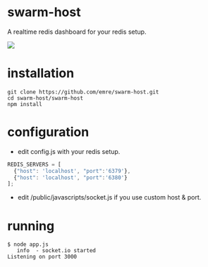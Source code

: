 swarm-host
==========

A realtime redis dashboard for your redis setup.

<img src="https://raw.github.com/emre/swarm-host/master/assets/shost1.png">

installation 
==========
```
git clone https://github.com/emre/swarm-host.git
cd swarm-host/swarm-host
npm install
```

configuration 
=================
* edit config.js with your redis setup.

``` javascript
REDIS_SERVERS = [
  {"host": 'localhost', "port":'6379'},
  {"host": 'localhost', "port":'6380'}
];
```

* edit /public/javascripts/socket.js if you use custom host & port.

running
==============
``` 
$ node app.js
   info  - socket.io started
Listening on port 3000
``` 
